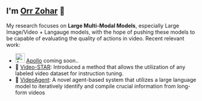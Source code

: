 ## I'm [Orr Zohar](orrzohar@github.io) 👋

My research focuses on **Large Multi-Modal Models**, especially Large Image/Video + Langauge models, with the hope of pushing these models to be capable of evaluating the quality of actions in video. Recent relevant work:



- <img src="https://github.com/user-attachments/assets/d12dcb46-4833-48ba-9c53-ffac0f623e31" alt="Astronaut Helmet" width="25"> [Apollo](https://apollo-lmms.github.io) coming soon..
- 💫 [Video-STAR](https://arxiv.org/abs/2407.06189): Introduced a method that allows the utilization of any labeled video dataset for instruction tuning. 
- 🤖 [VideoAgent](https://arxiv.org/abs/2403.10517): A novel agent-based system that utilizes a large language model to iteratively identify and compile crucial information from long-form videos
<!--
Currently, I am a PhD student at [MARVL](https://marvl.stanford.edu/), Stanford, and advised by [Prof. Serena Yeung-Levy](https://ai.stanford.edu/~syyeung/).

**orrzohar/orrzohar** is a ✨ _special_ ✨ repository because its `README.md` (this file) appears on your GitHub profile.

Here are some ideas to get you started:

- 🔭 I’m currently working on ...
- 🌱 I’m currently learning ...
- 👯 I’m looking to collaborate on ...
- 🤔 I’m looking for help with ...
- 💬 Ask me about ...
- 📫 How to reach me: ...
- 😄 Pronouns: ...
- ⚡ Fun fact: ...
-->
